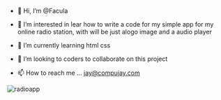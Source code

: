 - 👋 Hi, I’m @Facula
- 👀 I’m interested in lear how to write a code for my simple app for my online radio station, with will be just alogo image and a audio player
- 🌱 I’m currently learning html css
- 💞️ I’m looking to coders to  collaborate on this project


- 📫 How to reach me ...  jay@compujay.com

<!---
Facula/Facula is a ✨ special ✨ repository because its `README.md` (this file) appears on your GitHub profile.
You can click the Preview link to take a look at your changes.
--->
![radioapp](https://user-images.githubusercontent.com/80535581/110966980-a84ba580-8334-11eb-96cc-4e77e5866972.jpg)
